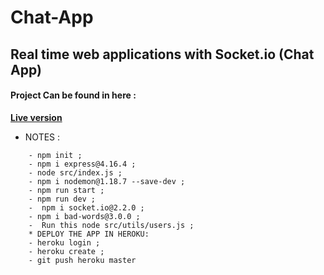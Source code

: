 # Chat-App

## Real time web applications with Socket.io (Chat App)
#### Project Can be found in here :
 **[Live version](https://nameless-wildwood-12156.herokuapp.com/)**

* NOTES :

```
    - npm init ;
    - npm i express@4.16.4 ;
    - node src/index.js ;
    - npm i nodemon@1.18.7 --save-dev ;
    - npm run start ;
    - npm run dev ;
    -  npm i socket.io@2.2.0 ;
    - npm i bad-words@3.0.0 ;
    -  Run this node src/utils/users.js ;
    * DEPLOY THE APP IN HEROKU:
    - heroku login ;
    - heroku create ;
    - git push heroku master
    
```

